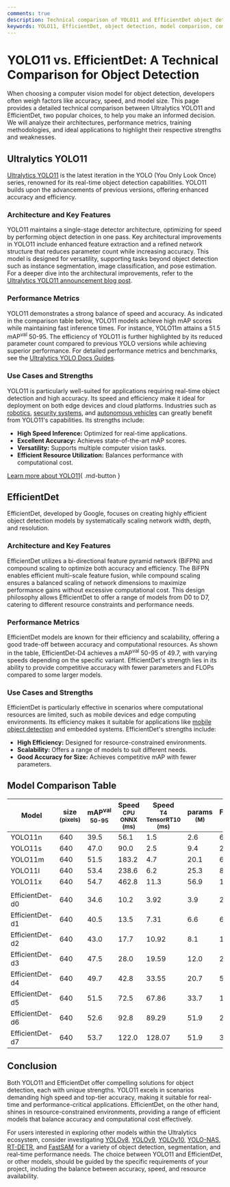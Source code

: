 ```yaml
---
comments: true
description: Technical comparison of YOLO11 and EfficientDet object detection models, focusing on architecture, performance, and use cases.
keywords: YOLO11, EfficientDet, object detection, model comparison, computer vision, Ultralytics
---
```


# YOLO11 vs. EfficientDet: A Technical Comparison for Object Detection

When choosing a computer vision model for object detection, developers often weigh factors like accuracy, speed, and model size. This page provides a detailed technical comparison between Ultralytics YOLO11 and EfficientDet, two popular choices, to help you make an informed decision. We will analyze their architectures, performance metrics, training methodologies, and ideal applications to highlight their respective strengths and weaknesses.

<script async src="https://cdn.jsdelivr.net/npm/chart.js@3.9.1/dist/chart.min.js"></script>
<script defer src="../../javascript/benchmark.js"></script>

<canvas id="modelComparisonChart" width="1024" height="400" active-models='["YOLO11", "EfficientDet"]'></canvas>

## Ultralytics YOLO11

[Ultralytics YOLO11](https://docs.ultralytics.com/models/yolo11/) is the latest iteration in the YOLO (You Only Look Once) series, renowned for its real-time object detection capabilities. YOLO11 builds upon the advancements of previous versions, offering enhanced accuracy and efficiency.

### Architecture and Key Features

YOLO11 maintains a single-stage detector architecture, optimizing for speed by performing object detection in one pass. Key architectural improvements in YOLO11 include enhanced feature extraction and a refined network structure that reduces parameter count while increasing accuracy. This model is designed for versatility, supporting tasks beyond object detection such as instance segmentation, image classification, and pose estimation. For a deeper dive into the architectural improvements, refer to the [Ultralytics YOLO11 announcement blog post](https://www.ultralytics.com/blog/ultralytics-yolo11-has-arrived-redefine-whats-possible-in-ai).

### Performance Metrics

YOLO11 demonstrates a strong balance of speed and accuracy. As indicated in the comparison table below, YOLO11 models achieve high mAP scores while maintaining fast inference times. For instance, YOLO11m attains a 51.5 mAP<sup>val</sup> 50-95. The efficiency of YOLO11 is further highlighted by its reduced parameter count compared to previous YOLO versions while achieving superior performance. For detailed performance metrics and benchmarks, see the [Ultralytics YOLO Docs Guides](https://docs.ultralytics.com/guides/yolo-performance-metrics/).

### Use Cases and Strengths

YOLO11 is particularly well-suited for applications requiring real-time object detection and high accuracy. Its speed and efficiency make it ideal for deployment on both edge devices and cloud platforms. Industries such as [robotics](https://www.ultralytics.com/glossary/robotics), [security systems](https://www.ultralytics.com/blog/computer-vision-for-theft-prevention-enhancing-security), and [autonomous vehicles](https://www.ultralytics.com/solutions/ai-in-self-driving) can greatly benefit from YOLO11's capabilities. Its strengths include:

- **High Speed Inference:** Optimized for real-time applications.
- **Excellent Accuracy:** Achieves state-of-the-art mAP scores.
- **Versatility:** Supports multiple computer vision tasks.
- **Efficient Resource Utilization:** Balances performance with computational cost.

[Learn more about YOLO11](https://docs.ultralytics.com/models/yolo11/){ .md-button }

## EfficientDet

EfficientDet, developed by Google, focuses on creating highly efficient object detection models by systematically scaling network width, depth, and resolution.

### Architecture and Key Features

EfficientDet utilizes a bi-directional feature pyramid network (BiFPN) and compound scaling to optimize both accuracy and efficiency. The BiFPN enables efficient multi-scale feature fusion, while compound scaling ensures a balanced scaling of network dimensions to maximize performance gains without excessive computational cost. This design philosophy allows EfficientDet to offer a range of models from D0 to D7, catering to different resource constraints and performance needs.

### Performance Metrics

EfficientDet models are known for their efficiency and scalability, offering a good trade-off between accuracy and computational resources. As shown in the table, EfficientDet-D4 achieves a mAP<sup>val</sup> 50-95 of 49.7, with varying speeds depending on the specific variant. EfficientDet's strength lies in its ability to provide competitive accuracy with fewer parameters and FLOPs compared to some larger models.

### Use Cases and Strengths

EfficientDet is particularly effective in scenarios where computational resources are limited, such as mobile devices and edge computing environments. Its efficiency makes it suitable for applications like [mobile object detection](https://docs.ultralytics.com/hub/app/android/) and embedded systems. EfficientDet's strengths include:

- **High Efficiency:** Designed for resource-constrained environments.
- **Scalability:** Offers a range of models to suit different needs.
- **Good Accuracy for Size:** Achieves competitive mAP with fewer parameters.

## Model Comparison Table

| Model           | size<br><sup>(pixels) | mAP<sup>val<br>50-95 | Speed<br><sup>CPU ONNX<br>(ms) | Speed<br><sup>T4 TensorRT10<br>(ms) | params<br><sup>(M) | FLOPs<br><sup>(B) |
| --------------- | --------------------- | -------------------- | ------------------------------ | ----------------------------------- | ------------------ | ----------------- |
| YOLO11n         | 640                   | 39.5                 | 56.1                           | 1.5                                 | 2.6                | 6.5               |
| YOLO11s         | 640                   | 47.0                 | 90.0                           | 2.5                                 | 9.4                | 21.5              |
| YOLO11m         | 640                   | 51.5                 | 183.2                          | 4.7                                 | 20.1               | 68.0              |
| YOLO11l         | 640                   | 53.4                 | 238.6                          | 6.2                                 | 25.3               | 86.9              |
| YOLO11x         | 640                   | 54.7                 | 462.8                          | 11.3                                | 56.9               | 194.9             |
|                 |                       |                      |                                |                                     |                    |                   |
| EfficientDet-d0 | 640                   | 34.6                 | 10.2                           | 3.92                                | 3.9                | 2.54              |
| EfficientDet-d1 | 640                   | 40.5                 | 13.5                           | 7.31                                | 6.6                | 6.1               |
| EfficientDet-d2 | 640                   | 43.0                 | 17.7                           | 10.92                               | 8.1                | 11.0              |
| EfficientDet-d3 | 640                   | 47.5                 | 28.0                           | 19.59                               | 12.0               | 24.9              |
| EfficientDet-d4 | 640                   | 49.7                 | 42.8                           | 33.55                               | 20.7               | 55.2              |
| EfficientDet-d5 | 640                   | 51.5                 | 72.5                           | 67.86                               | 33.7               | 130.0             |
| EfficientDet-d6 | 640                   | 52.6                 | 92.8                           | 89.29                               | 51.9               | 226.0             |
| EfficientDet-d7 | 640                   | 53.7                 | 122.0                          | 128.07                              | 51.9               | 325.0             |

## Conclusion

Both YOLO11 and EfficientDet offer compelling solutions for object detection, each with unique strengths. YOLO11 excels in scenarios demanding high speed and top-tier accuracy, making it suitable for real-time and performance-critical applications. EfficientDet, on the other hand, shines in resource-constrained environments, providing a range of efficient models that balance accuracy and computational cost effectively.

For users interested in exploring other models within the Ultralytics ecosystem, consider investigating [YOLOv8](https://docs.ultralytics.com/models/yolov8/), [YOLOv9](https://docs.ultralytics.com/models/yolov9/), [YOLOv10](https://docs.ultralytics.com/models/yolov10/), [YOLO-NAS](https://docs.ultralytics.com/models/yolo-nas/), [RT-DETR](https://docs.ultralytics.com/models/rtdetr/), and [FastSAM](https://docs.ultralytics.com/models/fast-sam/) for a variety of object detection, segmentation, and real-time performance needs. The choice between YOLO11 and EfficientDet, or other models, should be guided by the specific requirements of your project, including the balance between accuracy, speed, and resource availability.

